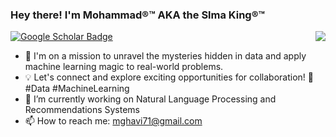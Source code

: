 ###   Hey there! I'm Mohammad®™ AKA the Slma King®™ 
[![Google Scholar Badge](https://img.shields.io/badge/Google-Scholar-blue)](https://scholar.google.ca/citations?user=e9WsL44AAAAJ&hl=en)
<img align="right" src="https://github-readme-stats.vercel.app/api?username=Slmaking&show_icons=true&hide=contribs,prs&theme=tokyonight&show_icons=true" />

- 🔭 I'm on a mission to unravel the mysteries hidden in data and apply machine learning magic to real-world problems.
- 💡 Let's connect and explore exciting opportunities for collaboration! 🤝 #Data #MachineLearning
- 🌱 I’m currently working on Natural Language Processing and Recommendations Systems
- 📫 How to reach me: mghavi71@gmail.com 

